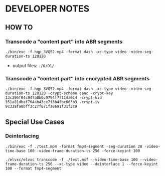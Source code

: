 # DEVELOPER NOTES



## HOW TO

### Transcode a "content part" into ABR segments

```
./bin/exc -f hqp_3VQ52.mp4 -format dash -xc-type video -video-seg-duration-ts 120120
```

- output files: `./O/O1/`


### Transcode a "content part" into encrypted ABR segments


```
./bin/exc -f hqp_3VQ52.mp4 -format dash -xc-type video -video-seg-duration-ts 120120 -crypt-scheme cenc -crypt-key 13c396f04c947a0b0c9794f7f114a614 -crypt-kid 351a81dbaf704ab43ce7f3b4fbc603b3 -crypt-iv 9c33afa0bff3c27f671fa8e91f31f2c9
```

## Special Use Cases

### Deinterlacing

```
./bin/exc -f ./test.mp4 -format fmp4-segment -seg-duration 30 -video-time-base 100 -video-frame-duration-ts 256 -force-keyint 100

./elvxc/elvxc transcode -f ./test.mxf --video-time-base 100 --video-frame-duration-ts 256 --xc-type video --deinterlace 1 --force-keyint 100 --format fmp4-segment
```
